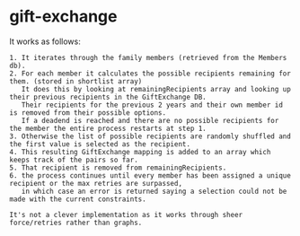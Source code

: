# gift-exchange

It works as follows:

    1. It iterates through the family members (retrieved from the Members db).
    2. For each member it calculates the possible recipients remaining for them. (stored in shortlist array)
       It does this by looking at remainingRecipients array and looking up their previous recipients in the GiftExchange DB.
       Their recipients for the previous 2 years and their own member id is removed from their possible options.
       If a deadend is reached and there are no possible recipients for the member the entire process restarts at step 1.
    3. Otherwise the list of possible recipients are randomly shuffled and the first value is selected as the recipient.
    4. This resulting GiftExchange mapping is added to an array which keeps track of the pairs so far.
    5. That recipient is removed from remainingRecipients.
    6. the process continues until every member has been assigned a unique recipient or the max retries are surpassed,
       in which case an error is returned saying a selection could not be made with the current constraints.

    It's not a clever implementation as it works through sheer force/retries rather than graphs.
